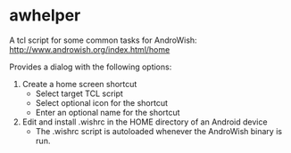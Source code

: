 # awhelper
A tcl script for some common tasks for AndroWish: http://www.androwish.org/index.html/home

Provides a dialog with the following options:
1. Create a home screen shortcut
   - Select target TCL script
   - Select optional icon for the shortcut
   - Enter an optional name for the shortcut
2. Edit and install .wishrc in the HOME directory of an Android device
   - The .wishrc script is autoloaded whenever the AndroWish binary is run.
 
